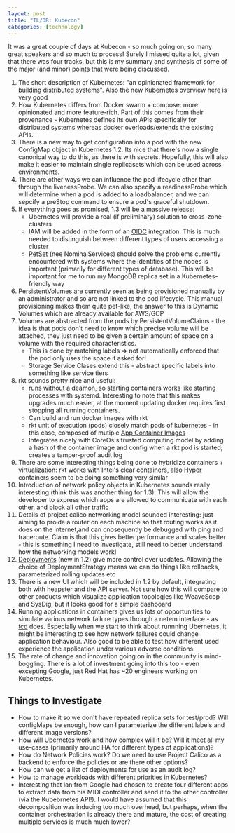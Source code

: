 ```yaml
---
layout: post
title: "TL/DR: Kubecon"
categories: [technology]
---
```


It was a great couple of days at Kubecon - so much going on, so many great speakers and so much to process! Surely I missed quite a lot, given that there was four tracks, but this is my summary and synthesis of some of the major (and minor) points that were being discussed. 
<!--more-->
1. The short description of Kubernetes: "an opinionated framework for building distributed systems". Also the new Kubernetes overview [here](http://kubernetes.io/docs/whatisk8s/) is very good
2. How Kubernetes differs from Docker swarm + compose: more opinionated and more feature-rich. Part of this comes from their provenance - Kubernetes defines its own APIs specifically for distributed systems whereas docker overloads/extends the existing APIs.
3. There is a new way to get configuration into a pod with the new ConfigMap object in Kubernetes 1.2. Its nice that there's now a single canonical way to do this, as there is with secrets. Hopefully, this will also make it easier to maintain single replicasets which can be used across environments. 
4. There are other ways we can influence the pod lifecycle other than through the livenessProbe. We can also specify a readinessProbe which will determine when a pod is added to a loadbalancer, and we can sepcify a preStop command to ensure a pod's graceful shutdown.
5. If everything goes as promised, 1.3 will be a massive release:
	- Ubernetes will provide a real (if preliminary) solution to cross-zone clusters 
	- IAM will be added in the form of an [OIDC](http://openid.net/connect/) integration. This is much needed to distinguish between different types of users accessing a cluster
	- [PetSet](https://github.com/kubernetes/kubernetes/pull/18016) (nee NominalServices) should solve the problems currently encountered with systems where the identities of the nodes is important (primarily for different types of database). This will be important for me to run my MongoDB replica set in a Kubernetes-friendly way
6. PersistentVolumes are currently seen as being provisioned manually by an administrator and so are not linked to the pod lifecycle. This manual provisioning makes them quite pet-like, the answer to this is Dynamic Volumes which are already available for AWS/GCP
7. Volumes are abstracted from the pods by PersistentVolumeClaims - the idea is that pods don't need to know which precise volume will be attached, they just need to be given a certain amount of space on a volume with the required characteristics.
	- This is done by matching labels => not automatically enforced that the pod only uses the space it asked for!
 	- Storage Service Clases extend this - abstract specific labels into something like service tiers
8. rkt sounds pretty nice and useful: 
	- runs without a deamon, so starting containers works like starting processes with systemd. Interesting to note that this makes upgrades much easier, at the moment updating docker requires first stopping all running containers.
	- Can build and run docker images with rkt
	- rkt unit of execution (pods) closely match pods of kubernetes - in this case, composed of mutiple [App Container Images](https://github.com/appc/spec/blob/master/spec/aci.md#app-container-image)
	- Integrates nicely with CoreOs's trusted computing model by adding a hash of the container image and config when a rkt pod is started; creates a tamper-proof audit log
9. There are some interesting things being done to hybridize containers + virtualization: rkt works with Intel's clear containers, also [Hyper](https://hyper.sh) containers seem to be doing something very similar
10. Introduction of network policy objects in Kubernetes sounds really interesting (think this was another thing for 1.3). This will allow the developer to express which apps are allowed to communicate with each other, and block all other traffic
11. Details of project calico networking model sounded interesting: just aiming to proide a router on each machine so that routing works as it does on the internet,and can cnosequently be debugged with ping and traceroute. Claim is that this gives better performance and scales better - this is something I need to investigate, still need to better understand how the networking models work!
12. [Deployments](https://github.com/kubernetes/kubernetes/blob/master/docs/proposals/deployment.md) (new in 1.2) give more control over updates. Allowing the choice of DeploymentStrategy means we can do things like rollbacks, parameterized rolling updates etc 
13. There is a new UI which will be included in 1.2 by default, integrating both with heapster and the API server. Not sure how this will compare to other products which visualize application topologies like WeaveScop and SysDig, but it looks good for a simple dashboard
14. Running applications in containers gives us lots of opportunities to simulate various network failure types through a netem interface - as [tcd](https://github.com/kinvolk/tcd) does. Especially when we start to think about runnning Ubernetes, it might be interesting to see how network failures could change application behaviour. Also good to be able to test how different used experience the application under various adverse conditions.
15. The rate of change and innovation going on in the community is mind-boggling. There is a lot of investment going into this too - even excepting Google, just Red Hat has ~20 engineers working on Kubernetes.

## Things to Investigate

- How to make it so we don't have repeated replica sets for test/prod? Will configMaps be enough, how can I parameterize the different labels and different image versions?
- How will Ubernetes work and how complex will it be? Will it meet all my use-cases (primarily around HA for different types of applications)?
- How do Network Policies work? Do we need to use Project Calico as a backend to enforce the policies or are there other options?
- How can we get a list of deployments for use as an audit log?
- How to manage workloads with different priorities in Kubernetes?
- Interesting that Ian from Google had chosen to create four different apps to extract data from his MIDI controller and send it to the other controller (via the Kubebrnetes API!). I would have assumed that this decomposition was inducing too much overhead, but perhaps, when the container orchestration is already there and mature, the cost of creating multiple services is much much lower?
